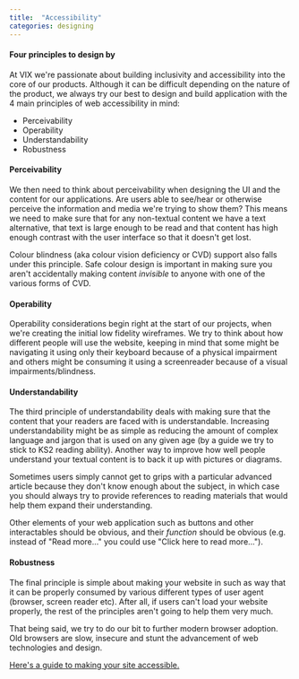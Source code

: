 ```yaml
---
title:  "Accessibility"
categories: designing
---
```


<h4>Four principles to design by</h4>

At VIX we're passionate about building inclusivity and accessibility into the core of our products. Although it can be difficult depending on the nature of the product, we always try our best to design and build application with the 4 main principles of web accessibility in mind:

* Perceivability
* Operability
* Understandability
* Robustness

<h4>Perceivability</h4>

We then need to think about perceivability when designing the UI and the content for our applications. Are users able to see/hear or otherwise perceive the information and media we're trying to show them? This means we need to make sure that for any non-textual content we have a text alternative, that text is large enough to be read and that content has high enough contrast with the user interface so that it doesn't get lost.

Colour blindness (aka colour vision deficiency or CVD) support also falls under this principle. Safe colour design is important in making sure you aren't accidentally making content *invisible* to anyone with one of the various forms of CVD.

<h4>Operability</h4>

Operability considerations begin right at the start of our projects, when we're creating the initial low fidelity wireframes. We try to think about how different people will use the website, keeping in mind that some might be navigating it using only their keyboard because of a physical impairment and others might be consuming it using a screenreader because of a visual impairments/blindness.

<h4>Understandability</h4>

The third principle of understandability deals with making sure that the content that your readers are faced with is understandable. Increasing understandability might be as simple as reducing the amount of complex language and jargon that is used on any given age (by a guide we try to stick to KS2 reading ability). Another way to improve how well people understand your textual content is to back it up with pictures or diagrams. 

Sometimes users simply cannot get to grips with a particular advanced article because they don't know enough about the subject, in which case you should always try to provide references to reading materials that would help them expand their understanding.

Other elements of your web application such as buttons and other interactables should be obvious, and their *function* should be obvious (e.g. instead of "Read more..." you could use "Click here to read more...").

<h4>Robustness</h4>

The final principle is simple about making  your website in such as way that it can be properly consumed by various different types of user agent (browser, screen reader etc). After all, if users can't load your website properly, the rest of the principles aren't going to help them very much.

That being said, we try to do our bit to further modern browser adoption. Old browsers are slow, insecure and stunt the advancement of web technologies and design.

[Here's a guide to making your site accessible.](https://vix.digital/playbook/making-your-service-accessible/)
